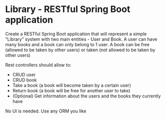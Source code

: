 # Library - RESTful Spring Boot application
Create a RESTful Spring Boot application that will represent a simple "Library" system with two main entities - User and Book. A user can have many books and a book can only belong to 1 user. A book can be free (allowed to be taken by other users) or taken (not allowed to be taken by other users)

Rest controllers should allow to:
- CRUD user
- CRUD book
- Take a book (a book will become taken by a certain user)
- Return book (a book will be free for another user to take)
- (Optional) Get information about the users and the books they currently have

No UI is needed.
Use any ORM you like
